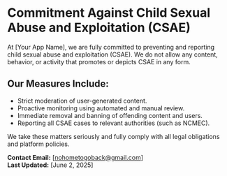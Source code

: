 # Commitment Against Child Sexual Abuse and Exploitation (CSAE)

At [Your App Name], we are fully committed to preventing and reporting child sexual abuse and exploitation (CSAE). We do not allow any content, behavior, or activity that promotes or depicts CSAE in any form.

## Our Measures Include:
- Strict moderation of user-generated content.
- Proactive monitoring using automated and manual review.
- Immediate removal and banning of offending content and users.
- Reporting all CSAE cases to relevant authorities (such as NCMEC).

We take these matters seriously and fully comply with all legal obligations and platform policies.

**Contact Email:** [nohometogoback@gmail.com]  
**Last Updated:** [June 2, 2025]
